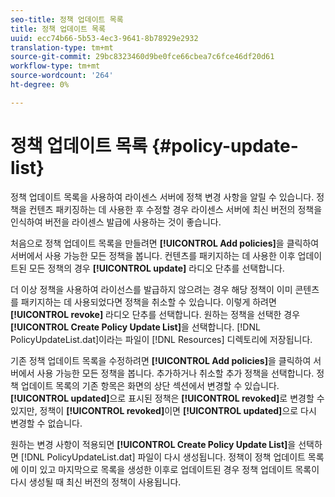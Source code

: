 ```yaml
---
seo-title: 정책 업데이트 목록
title: 정책 업데이트 목록
uuid: ecc74b66-5b53-4ec3-9641-8b78929e2932
translation-type: tm+mt
source-git-commit: 29bc8323460d9be0fce66cbea7c6fce46df20d61
workflow-type: tm+mt
source-wordcount: '264'
ht-degree: 0%

---
```



# 정책 업데이트 목록 {#policy-update-list}

정책 업데이트 목록을 사용하여 라이센스 서버에 정책 변경 사항을 알릴 수 있습니다. 정책을 컨텐츠 패키징하는 데 사용한 후 수정할 경우 라이센스 서버에 최신 버전의 정책을 인식하여 버전을 라이센스 발급에 사용하는 것이 좋습니다.

처음으로 정책 업데이트 목록을 만들려면 **[!UICONTROL Add policies]**&#x200B;을 클릭하여 서버에서 사용 가능한 모든 정책을 봅니다. 컨텐츠를 패키지하는 데 사용한 이후 업데이트된 모든 정책의 경우 **[!UICONTROL update]** 라디오 단추를 선택합니다.

더 이상 정책을 사용하여 라이선스를 발급하지 않으려는 경우 해당 정책이 이미 콘텐츠를 패키지하는 데 사용되었다면 정책을 취소할 수 있습니다. 이렇게 하려면 **[!UICONTROL revoke]** 라디오 단추를 선택합니다. 원하는 정책을 선택한 경우 **[!UICONTROL Create Policy Update List]**&#x200B;을 선택합니다. [!DNL PolicyUpdateList.dat]이라는 파일이 [!DNL Resources] 디렉토리에 저장됩니다.

기존 정책 업데이트 목록을 수정하려면 **[!UICONTROL Add policies]**&#x200B;을 클릭하여 서버에서 사용 가능한 모든 정책을 봅니다. 추가하거나 취소할 추가 정책을 선택합니다. 정책 업데이트 목록의 기존 항목은 화면의 상단 섹션에서 변경할 수 있습니다. **[!UICONTROL updated]**&#x200B;으로 표시된 정책은 **[!UICONTROL revoked]**&#x200B;로 변경할 수 있지만, 정책이 **[!UICONTROL revoked]**&#x200B;이면 **[!UICONTROL updated]**&#x200B;으로 다시 변경할 수 없습니다.

원하는 변경 사항이 적용되면 **[!UICONTROL Create Policy Update List]**&#x200B;을 선택하면 [!DNL PolicyUpdateList.dat] 파일이 다시 생성됩니다. 정책이 정책 업데이트 목록에 이미 있고 마지막으로 목록을 생성한 이후로 업데이트된 경우 정책 업데이트 목록이 다시 생성될 때 최신 버전의 정책이 사용됩니다.
